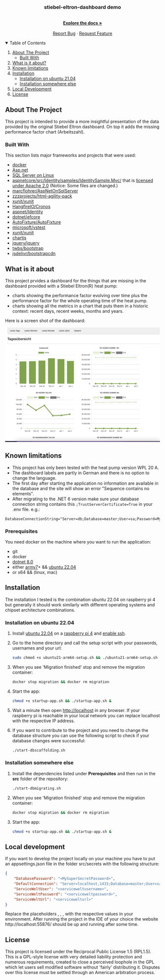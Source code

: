<!--
*** Thanks for checking out the Best-README-Template. If you have a suggestion
*** that would make this better, please fork the repo and create a pull request
*** or simply open an issue with the tag "enhancement".
*** Thanks again! Now go create something AMAZING! :D
-->
<!-- PROJECT SHIELDS -->
<!--
*** I'm using markdown "reference style" links for readability.
*** Reference links are enclosed in brackets [ ] instead of parentheses ( ).
*** See the bottom of this document for the declaration of the reference variables
*** for contributors-url, forks-url, etc. This is an optional, concise syntax you may use.
*** https://www.markdownguide.org/basic-syntax/#reference-style-links
-->

<br />

  <h3 align="center">stiebel-eltron-dashboard demo</h3>

  <p align="center">
    <br />
    <a href="https://github.com/marcflohrer/AspNetOnSqlServer"><strong>Explore the docs »</strong></a>
    <br />
    <br />
    <a href="https://github.com/marcflohrer/AspNetOnSqlServer/issues/new/choose">Report Bug</a>
    ·
    <a href="https://github.com/marcflohrer/AspNetOnSqlServer/issues">Request Feature</a>
  </p>
</p>

<!-- TABLE OF CONTENTS -->
<details open="open">
  <summary>Table of Contents</summary>
  <ol>
    <li>
      <a href="#about-the-project">About The Project</a>
      <ul>
        <li><a href="#built-with">Built With</a></li>
      </ul>
    </li>
    <li><a href="#what-is-it-about">What is it about?</a></li>
    <li><a href="#known-limitations">Known limitations</a></li>
    <li><a href="#installation">Installation</a>
      <ul>
        <li><a href="#prerequisites">Installation on ubuntu 21.04</a></li>
        <li><a href="#installation">Installation somewhere else</a></li>
      </ul>
    </li>
    <li><a href="#installation">Local Development</a></li>
    <li><a href="#license">License</a></li>
  </ol>
</details>

<!-- ABOUT THE PROJECT -->
## About The Project

This project is intended to provide a more insightful presentation of the data provided by the original Stiebel Eltron dashboard.
On top it adds the missing performance factor chart (Arbeitszahl).

### Built With

This section lists major frameworks and projects that were used:

* [docker](https://docs.docker.com/)
* [Asp.net](https://dotnet.microsoft.com/apps/aspnet)
* [SQL Server on Linux](https://docs.microsoft.com/en-us/sql/linux/sql-server-linux-overview?view=sql-server-ver15)
* [aspnetcore/src/Identity/samples/IdentitySample.Mvc/](https://github.com/dotnet/aspnetcore/tree/main/src/Identity/samples/IdentitySample.Mvc) that is [licensed under Apache 2.0](legal/aspnetcore/LICENSE) (Notice: Some files are changed.)
* [marcflohrer/AspNetOnSqlServer](https://github.com/marcflohrer/AspNetOnSqlServer)
* [zzzprojects/html-agility-pack](https://github.com/zzzprojects/html-agility-pack)
* [xunit/xunit](https://github.com/xunit/xunit)
* [HangfireIO/Cronos](https://github.com/HangfireIO/Cronos)
* [aspnet/Identity](https://github.com/aspnet/Identity)
* [dotnet/efcore](https://github.com/dotnet/efcore)
* [AutoFixture/AutoFixture](https://github.com/AutoFixture/AutoFixture)
* [microsoft/vstest](https://github.com/microsoft/vstest)
* [xunit/xunit](https://github.com/xunit/xunit)
* [chartjs](https://github.com/chartjs)
* [jquery/jquery](https://github.com/jquery/jquery)
* [twbs/bootstrap](https://github.com/twbs/bootstrap)
* [jsdelivr/bootstrapcdn](https://github.com/jsdelivr/bootstrapcdn)

## What is it about

This project prvides a dashboard for the things that are missing in the dashboard provided with a Stiebel Eltron(R) heat pump:

* charts showing the performance factor evolving over time plus the performance factor for the whole operating time of the heat pump.
* charts showing all the metrics in a chart that puts them in a historic context: recent days, recent weeks, months and years.

Here is a screen shot of the dashboard:

<img src="src/stiebel-eltron-dashboard.png" alt="Screenshot of the dashboard" style="width:800px;"/>

## Known limitations

* This project has only been tested with the heat pump version WPL 20 A.
* The dashboard labels are partly in German and there is no option to change the language.
* The first day after starting the application no information are available in the database and the site will show an error "Sequence contains no elements".
* After migrating to the .NET 6 version make sure your database connection string contains this ```;TrustServerCertificate=True``` in your .env file. e.g.:

```keyvaluepair
DatabaseConnectionString="Server=db;Database=master;User=sa;Password=MySuperSecretPassword;TrustServerCertificate=True"
```

### Prerequisites

You need docker on the machine where you want to run the application:

* git
* docker
* [dotnet 8.0](https://dotnet.microsoft.com/download/dotnet/8.0)
* either [armv7](https://en.wikipedia.org/wiki/ARM_architecture)+ && [ubuntu 22.04](https://ubuntu.com/download/desktop?version=22.04&architecture=amd64)
* or x64 && (linux, mac)

## Installation

The installation I tested is the combination ubuntu 22.04 on raspberry pi 4 but generally it should work similarly with different operating systems and chipset architecture combinations.

### Installation on ubuntu 22.04

1. Install [ubuntu 22.04](https://ubuntu.com/download/desktop?version=22.04&architecture=amd64) on a [raspberry pi 4](https://www.raspberrypi.org/products/raspberry-pi-4-model-b/) and [enable ssh](https://linuxhint.com/install_ubuntu_ssh_headless_raspberry_pi_4/).

2. Go to the home directory and call the setup script with your passwords, usernames and your url:

   ```sh
   sudo chmod +x ubuntu21-arm64-setup.sh && ./ubuntu21-arm64-setup.sh <databasepassword> <serviceweltusername> <serviceweltpassword> <servicewelturl>
   ```

3. When you see 'Migration finished' stop and remove the migration container:

   ```sh
   docker stop migration && docker rm migration
   ```

4. Start the app:

   ```sh
   chmod +x startup-app.sh && ./startup-app.sh &
   ```

5. Wait a minute then open [http://localhost](http://localhost) in any browser. If your raspberry pi is reachable in your local network you can replace localhost with the respective IP address.

6. If you want to contribute to the project and you need to change the database structure you can use the following script to check if your database changes were successful:

   ```sh
   ./start-dbscaffolding.sh
   ```

### Installation somewhere else

1. Install the dependencies listed under **Prerequisites** and then run in the **src** folder of the repository:

   ```sh
   ./start-dbmigrating.sh
   ```

2. When you see 'Migration finished' stop and remove the migration container:

   ```sh
   docker stop migration && docker rm migration
   ```

3. Start the app:

   ```sh
   chmod +x startup-app.sh && ./startup-app.sh &
   ```

## Local development

If you want to develop the project locally on your machine you have to put  an appsettings.json file in the folder src/secrets with the following structure:

```json
{
    "DatabasePassword": "<MySuperSecretPassword>",
    "DefaultConnection": "Server=localhost,1433;Database=master;User=sa;Password=<MySuperSecretPassword>;TrustServerCertificate=True",
    "ServiceWeltUser": "<serviceweltusername>",
    "ServiceWeltPassword": "<serviceweltpassword>",
    "ServiceWeltUrl": "<servicewelturl>"
}
```

Replace the placeholders <MySuperSecretPassword>, <serviceweltusername>, <serviceweltpassword>, <servicewelturl> with the respective values in your environment.
After running the project in the IDE of your choice the website http://localhost:55876/ should be up and running after some time.

## License

This project is licensed under the Reciprocal Public License 1.5 (RPL1.5). This is a GPL-style license with very detailed liability protection and numerous requirements, created to close a perceived loophole in the GPL which let users sell modified software without 'fairly' distributing it. Disputes over this license must be settled through an American arbitration process.
